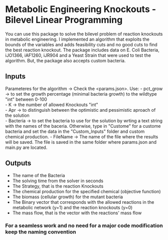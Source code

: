 # Metabolic Engineering Knockouts - Bilevel Linear Programming

You can use this package to solve the bilevel problem of reaction knockouts in metabolic engineering. I implemented an algorithm that exploits the bounds of the variables and adds feasibility cuts and no good cuts to find the best reaction knockout. The package includes data on E. Coli Bacteria, iJO1366, iAF1260, iJR904 and a Yeast Strain that were used to test the algorithm. But, the package also accepts custom bacteria.

## Inputs 
Parameteres for the algorithm -> Check the <params.json>. 
    Use: 
    - pct_grow -> to set the growth percentage (minimal bacteria growth) to the wildtype "int" between 0-100 \
    - K -> the number of allowed Knockouts "int" \
    - Apr -> to distinguish between the optimistic and pessimistic aproach of the solution \
    - Bacteria -> to set the bacteria to use for the solution by wrting a text string with the names of the baceria. Otherwise, type in "Custome" for a custome bacteria and set the data in the "Custom_Inputs" folder and custom chemical production.
    - FileName -> The name of the file where the results will be saved. The file is saved in the same folder where params.json and main.py are located.

## Outputs
 - The name of the Bacteria
 - The solving time from the solver in seconds
 - The Strategy, that is the reaction Knockouts
 - The chemical production for the specified chemical (objective function)
 - The biomass (cellular growth) for the mutant bacteria
 - The Binary vector that corresponds with the allowed reactions in the metabolic network (y=1) and the reaction knockouts (y=0)
 - The mass flow, that is the vector with the reactions' mass flow 

 ### For a seamless work and no need for a major code modification keep the naming convention
